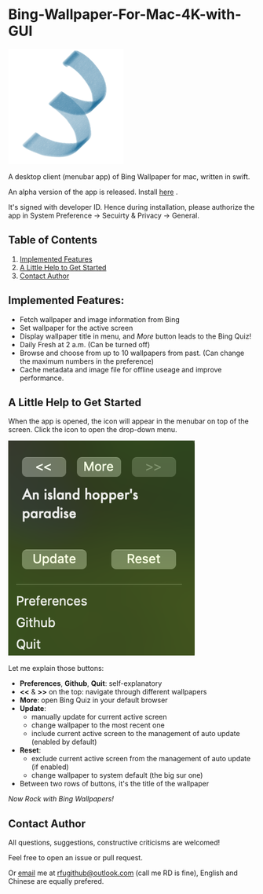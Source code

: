 # Bing-Wallpaper-For-Mac-4K-with-GUI
![logo](https://github.com/RuideFu/Bing-Wallpaper-For-Mac-4K-with-GUI/blob/main/media/icon.png)

A desktop client (menubar app) of Bing Wallpaper for mac, written in swift.

An alpha version of the app is released. Install 
[here](https://github.com/RuideFu/Bing-Wallpaper-For-Mac-4K-with-GUI/releases/download/v1.0-alpha/Bing.Wallpaper.for.Mac.-alpha.dmg)
.

It's signed with developer ID. Hence during installation, please authorize the app in System Preference -> Secuirty & Privacy -> General.

## Table of Contents
1. [Implemented Features](#features)
2. [A Little Help to Get Started](#manual)
3. [Contact Author](#author)

## Implemented Features: <a name="features"></a>

* Fetch wallpaper and image information from Bing
* Set wallpaper for the active screen
* Display wallpaper title in menu, and _More_ button leads to the Bing Quiz!
* Daily Fresh at 2 a.m. (Can be turned off)
* Browse and choose from up to 10 wallpapers from past. (Can change the maximum numbers in the preference)
* Cache metadata and image file for offline useage and improve performance.

## A Little Help to Get Started <a name="manual"></a>
When the app is opened, the icon will appear in the menubar on top of the screen. Click the icon to open the drop-down menu.

![screenshot](https://github.com/RuideFu/Bing-Wallpaper-For-Mac-4K-with-GUI/blob/main/media/screenShot.png)

Let me explain those buttons:
* __Preferences__, __Github__, __Quit__: self-explanatory
* __<<__ & __>>__ on the top: navigate through different wallpapers
* __More__: open Bing Quiz in your default browser
* __Update__: 
  * manually update for current active screen
  * change wallpaper to the most recent one
  * include current active screen to the management of auto update (enabled by default)
* __Reset__:
  * exclude current active screen from the management of auto update (if enabled)
  * change wallpaper to system default (the big sur one)
* Between two rows of buttons, it's the title of the wallpaper

_Now Rock with Bing Wallpapers!_

## Contact Author <a name="author"></a>

All questions, suggestions, constructive criticisms are welcomed!

Feel free to open an issue or pull request.

Or [email](mailto:rfugithub@outlook.com) me at rfugithub@outlook.com (call me RD is fine), English and Chinese are equally prefered.
